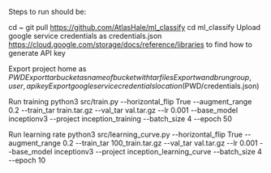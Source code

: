 Steps to run should be:

cd ~
git pull https://github.com/AtlasHale/ml_classify
cd ml_classify
Upload google service credentials as credentials.json
https://cloud.google.com/storage/docs/reference/libraries to find how to generate API key



Export project home as $PWD
Export tar bucket as name of bucket with tar files
Export wandb run group, user, api key
Export google service credentials location ($PWD/credentials.json)

Run training
python3 src/train.py --horizontal_flip True --augment_range 0.2 --train_tar train.tar.gz --val_tar val.tar.gz --lr 0.001 --base_model inceptionv3 --project inception_training --batch_size 4 --epoch 50

Run learning rate 
python3 src/learning_curve.py --horizontal_flip True --augment_range 0.2 --train_tar 100_train.tar.gz --val_tar val.tar.gz --lr 0.001 --base_model inceptionv3 --project inception_learning_curve --batch_size 4 --epoch 10

